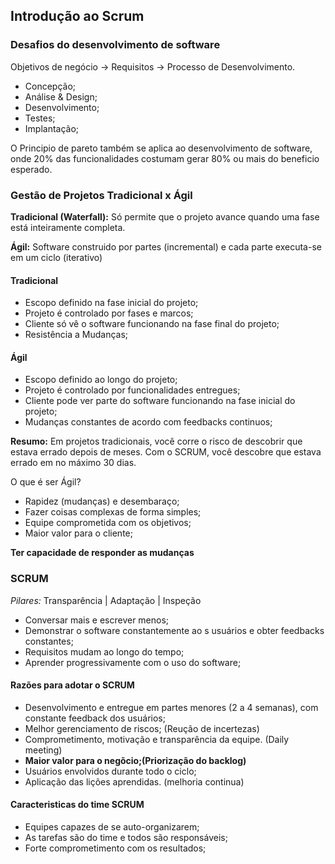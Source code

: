 ## Introdução ao Scrum

### Desafios do desenvolvimento de software
Objetivos de negócio -> Requisitos -> Processo de Desenvolvimento.
- Concepção;
- Análise & Design;
- Desenvolvimento;
- Testes;
- Implantação;

O Principio de pareto também se aplica ao desenvolvimento de software, onde 20% das funcionalidades costumam gerar 80% ou mais do beneficio esperado.

### Gestão de Projetos Tradicional x Ágil

**Tradicional (Waterfall):** Só permite que o projeto avance quando uma fase está inteiramente completa.

**Ágil:** Software construido por partes (incremental) e cada parte executa-se em um ciclo (iterativo)

#### Tradicional
- Escopo definido na fase inicial do projeto;
- Projeto é controlado por fases e marcos;
- Cliente só vê o software funcionando na fase final do projeto;
- Resistência a Mudanças;

#### Ágil
- Escopo definido ao longo do projeto;
- Projeto é controlado por funcionalidades entregues;
- Cliente pode ver parte do software funcionando na fase inicial do projeto;
- Mudanças constantes de acordo com feedbacks continuos;

**Resumo:** Em projetos tradicionais, você corre o risco de descobrir que estava errado depois de meses. Com o SCRUM, você descobre que estava errado em no máximo 30 dias.

O que é ser Ágil?
- Rapidez (mudanças) e desembaraço;
- Fazer coisas complexas de forma simples;
- Equipe comprometida com os objetivos;
- Maior valor para o cliente;

**Ter capacidade de responder as mudanças**

### SCRUM
*Pilares:* Transparência | Adaptação | Inspeção
- Conversar mais e escrever menos;
- Demonstrar o software constantemente ao s usuários e obter feedbacks constantes;
- Requisitos mudam ao longo do tempo;
- Aprender progressivamente com o uso do software;

#### Razões para adotar o SCRUM
- Desenvolvimento e entregue em partes menores (2 a 4 semanas), com constante feedback dos usuários;
- Melhor gerenciamento de riscos; (Reução de incertezas)
- Comprometimento, motivação e transparência da equipe. (Daily meeting)
- **Maior valor para o negõcio;(Priorização do backlog)**
- Usuários envolvidos durante todo o ciclo;
- Aplicação das lições aprendidas. (melhoria continua)

#### Caracteristicas do time SCRUM
- Equipes capazes de se auto-organizarem;
- As tarefas são do time e todos são responsáveis;
- Forte comprometimento com os resultados;


